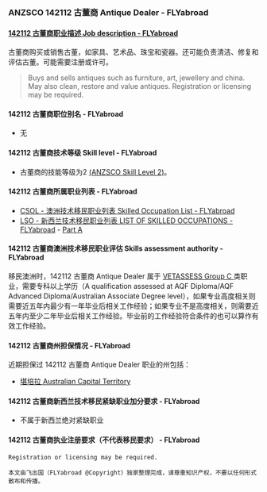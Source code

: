 ### ANZSCO 142112 古董商 Antique Dealer - FLYabroad ###

####  [142112 古董商职业描述 Job description - FLYabroad](http://www.flyabroadvisa.com/anzsco/1421.html#142112)

古董商购买或销售古董，如家具、艺术品、珠宝和瓷器。还可能负责清洁、修复和评估古董。可能需要注册或许可。

> Buys and sells antiques such as furniture, art, jewellery and china. May also clean, restore and value antiques. Registration or licensing may be required.

#### 142112 古董商职位别名 - FLYabroad
 
- 无

#### 142112 古董商技术等级 Skill level - FLYabroad

- 古董商的技能等级为2 [(ANZSCO Skill Level 2)](http://www.flyabroadvisa.com/anzsco/)。

#### 142112 古董商所属职业列表 - FLYabroad

- [CSOL - 澳洲技术移民职业列表 Skilled Occupation List - FLYabroad](http://www.flyabroadvisa.com/sol/)
- [LSO - 新西兰技术移民职业列表 LIST OF SKILLED OCCUPATIONS - FLYabroad](http://nz.flyabroadvisa.com/lso/) - [Part A](parta)

#### 142112 古董商澳洲技术移民职业评估 Skills assessment authority - FLYabroad

移民澳洲时，142112 古董商 Antique Dealer 属于 [VETASSESS Group C ](http://www.flyabroadvisa.com/ass/vetassess.html)类职业，需要专科以上学历（A qualification assessed at AQF Diploma/AQF Advanced Diploma/Australian Associate Degree level），如果专业高度相关则需要近五年内最少有一年毕业后相关工作经验；如果专业不是高度相关，则需要近五年内至少二年毕业后相关工作经验。毕业前的工作经验符合条件的也可以算作有效工作经验。

#### 142112 古董商州担保情况 - FLYabroad

近期担保过 142112 古董商 Antique Dealer 职业的州包括：

- [堪培拉 Australian Capital Territory](http://www.flyabroadvisa.com/zdb/act.html)

#### 142112 古董商新西兰技术移民紧缺职业加分要求 - FLYabroad

- 不属于新西兰绝对紧缺职业

#### 142112 古董商执业注册要求（不代表移民要求） - FLYabroad

    Registration or licensing may be required.

`本文由飞出国（FLYabroad @Copyright）独家整理完成，请尊重知识产权，不要以任何形式散布和传播。`